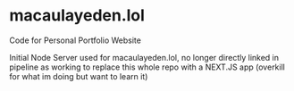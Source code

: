 # macaulayeden.lol
Code for Personal Portfolio Website

Initial Node Server used for macaulayeden.lol, no longer directly linked in pipeline as working to replace this whole repo with a NEXT.JS app (overkill for what im doing but want to learn it)

